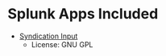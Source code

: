 

# Splunk Apps Included


- <a href="https://splunkbase.splunk.com/app/2646/">Syndication Input</a>
   - License: GNU GPL

